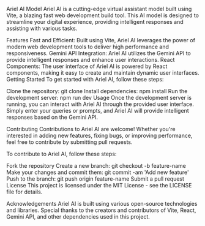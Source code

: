 Ariel AI Model
Ariel AI is a cutting-edge virtual assistant model built using Vite, a blazing fast web development build tool. This AI model is designed to streamline your digital experience, providing intelligent responses and assisting with various tasks.

Features
Fast and Efficient: Built using Vite, Ariel AI leverages the power of modern web development tools to deliver high performance and responsiveness.
Gemini API Integration: Ariel AI utilizes the Gemini API to provide intelligent responses and enhance user interactions.
React Components: The user interface of Ariel AI is powered by React components, making it easy to create and maintain dynamic user interfaces.
Getting Started
To get started with Ariel AI, follow these steps:

Clone the repository: git clone
Install dependencies: npm install
Run the development server: npm run dev
Usage
Once the development server is running, you can interact with Ariel AI through the provided user interface. Simply enter your queries or prompts, and Ariel AI will provide intelligent responses based on the Gemini API.

Contributing
Contributions to Ariel AI are welcome! Whether you're interested in adding new features, fixing bugs, or improving performance, feel free to contribute by submitting pull requests.

To contribute to Ariel AI, follow these steps:

Fork the repository
Create a new branch: git checkout -b feature-name
Make your changes and commit them: git commit -am 'Add new feature'
Push to the branch: git push origin feature-name
Submit a pull request
License
This project is licensed under the MIT License - see the LICENSE file for details.

Acknowledgements
Ariel AI is built using various open-source technologies and libraries. Special thanks to the creators and contributors of Vite, React, Gemini API, and other dependencies used in this project.
